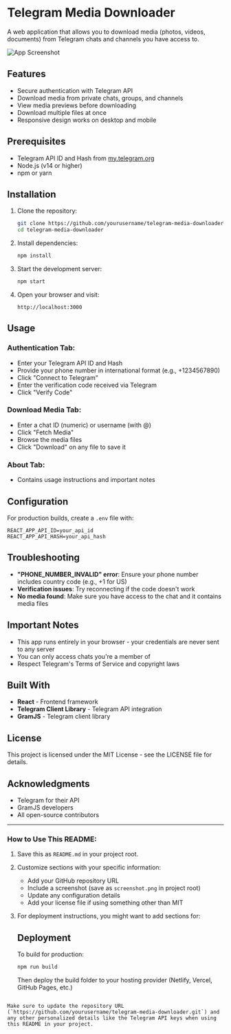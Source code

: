 # Telegram Media Downloader

A web application that allows you to download media (photos, videos, documents) from Telegram chats and channels you have access to.

![App Screenshot](screenshot.png) <!-- Add a screenshot if available -->

## Features

- Secure authentication with Telegram API
- Download media from private chats, groups, and channels
- View media previews before downloading
- Download multiple files at once
- Responsive design works on desktop and mobile

## Prerequisites

- Telegram API ID and Hash from [my.telegram.org](https://my.telegram.org/apps)
- Node.js (v14 or higher)
- npm or yarn

## Installation

1. Clone the repository:
   ```bash
   git clone https://github.com/yourusername/telegram-media-downloader.git
   cd telegram-media-downloader
   ```

2. Install dependencies:
   ```bash
   npm install
   ```

3. Start the development server:
   ```bash
   npm start
   ```

4. Open your browser and visit:
   ```
   http://localhost:3000
   ```

## Usage

### Authentication Tab:
- Enter your Telegram API ID and Hash
- Provide your phone number in international format (e.g., +1234567890)
- Click "Connect to Telegram"
- Enter the verification code received via Telegram
- Click "Verify Code"

### Download Media Tab:
- Enter a chat ID (numeric) or username (with @)
- Click "Fetch Media"
- Browse the media files
- Click "Download" on any file to save it

### About Tab:
- Contains usage instructions and important notes

## Configuration

For production builds, create a `.env` file with:
```env
REACT_APP_API_ID=your_api_id
REACT_APP_API_HASH=your_api_hash
```

## Troubleshooting

- **"PHONE_NUMBER_INVALID" error**: Ensure your phone number includes country code (e.g., +1 for US)
- **Verification issues**: Try reconnecting if the code doesn't work
- **No media found**: Make sure you have access to the chat and it contains media files

## Important Notes

- This app runs entirely in your browser - your credentials are never sent to any server
- You can only access chats you're a member of
- Respect Telegram's Terms of Service and copyright laws

## Built With

- **React** - Frontend framework
- **Telegram Client Library** - Telegram API integration
- **GramJS** - Telegram client library

## License

This project is licensed under the MIT License - see the LICENSE file for details.

## Acknowledgments

- Telegram for their API
- GramJS developers
- All open-source contributors

---

### How to Use This README:

1. Save this as `README.md` in your project root.
2. Customize sections with your specific information:
   - Add your GitHub repository URL
   - Include a screenshot (save as `screenshot.png` in project root)
   - Update any configuration details
   - Add your license file if using something other than MIT
3. For deployment instructions, you might want to add sections for:
   
   ## Deployment
   
   To build for production:
   ```bash
   npm run build
   ```
   Then deploy the build folder to your hosting provider (Netlify, Vercel, GitHub Pages, etc.)
```

Make sure to update the repository URL (`https://github.com/yourusername/telegram-media-downloader.git`) and any other personalized details like the Telegram API keys when using this README in your project.
